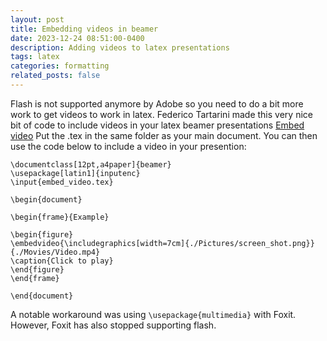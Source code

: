 ```yaml
---
layout: post
title: Embedding videos in beamer
date: 2023-12-24 08:51:00-0400
description: Adding videos to latex presentations
tags: latex
categories: formatting
related_posts: false
---
```


Flash is not supported anymore by Adobe so you need to do a bit more work to get videos to work in latex. 
Federico Tartarini made this very nice bit of code to include videos in your latex beamer presentations
[Embed video](https://gist.github.com/FedericoTartarini/7af4eb6fc13b1cb9cc68b7e8ea823d50) Put the .tex in the same folder as your main document. You can then use the code below to include a video in your presention: 

````
\documentclass[12pt,a4paper]{beamer}
\usepackage[latin1]{inputenc}
\input{embed_video.tex}

\begin{document}

\begin{frame}{Example}

\begin{figure}
\embedvideo{\includegraphics[width=7cm]{./Pictures/screen_shot.png}}{./Movies/Video.mp4}
\caption{Click to play}
\end{figure}
\end{frame}

\end{document}

`````

A notable workaround was using ``\usepackage{multimedia}`` with Foxit.  However, Foxit has also stopped supporting flash.  